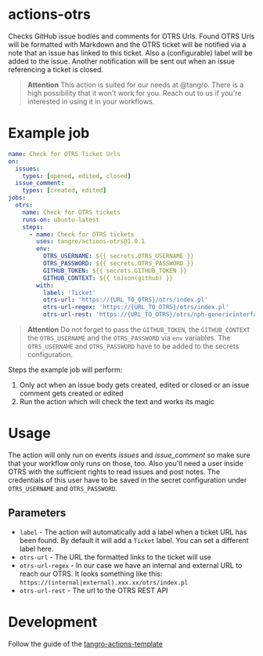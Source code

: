 # actions-otrs

Checks GitHub issue bodies and comments for OTRS Urls. Found OTRS Urls will be formatted with Markdown and the OTRS ticket will be notified via a note that an issue has linked to this ticket. Also a (configurable) label will be added to the issue. Another notification will be sent out when an issue referencing a ticket is closed.

> **Attention** This action is suited for our needs at @tangro. There is a high possibility that it won't work for you. Reach out to us if you're interested in using it in your workflows.

# Example job

```yml
name: Check for OTRS Ticket Urls
on:
  issues:
    types: [opened, edited, closed]
  issue_comment:
    types: [created, edited]
jobs:
  otrs:
    name: Check for OTRS tickets
    runs-on: ubuntu-latest
    steps:
      - name: Check for OTRS tickets
        uses: tangro/actions-otrs@1.0.1
        env:
          OTRS_USERNAME: ${{ secrets.OTRS_USERNAME }}
          OTRS_PASSWORD: ${{ secrets.OTRS_PASSWORD }}
          GITHUB_TOKEN: ${{ secrets.GITHUB_TOKEN }}
          GITHUB_CONTEXT: ${{ toJson(github) }}
        with:
          label: 'Ticket'
          otrs-url: 'https://{URL_TO_OTRS}/otrs/index.pl'
          otrs-url-regex: 'https://{URL_TO_OTRS}/otrs/index.pl'
          otrs-url-rest: 'https://{URL_TO_OTRS}/otrs/nph-genericinterface.pl/Webservice/GenericTicketConnectorREST'
```

> **Attention** Do not forget to pass the `GITHUB_TOKEN`, the `GITHUB_CONTEXT` the `OTRS_USERNAME` and the `OTRS_PASSWORD` via `env` variables. The `OTRS_USERNAME` and `OTRS_PASSWORD` have to be added to the secrets configuration.

Steps the example job will perform:

1.  Only act when an issue body gets created, edited or closed or an issue comment gets created or edited
2.  Run the action which will check the text and works its magic

# Usage

The action will only run on events _issues_ and _issue_comment_ so make sure that your workflow only runs on those, too. Also you'll need a user inside OTRS with the sufficient rights to read issues and post notes. The credentials of this user have to be saved in the secret configuration under `OTRS_USERNAME` and `OTRS_PASSWORD`.

## Parameters

- `label` - The action will automatically add a label when a ticket URL has been found. By default it will add a `Ticket` label. You can set a different label here.
- `otrs-url` - The URL the formatted links to the ticket will use
- `otrs-url-regex` - In our case we have an internal and external URL to reach our OTRS. It looks something like this: `https://(internal|external).xxx.xx/otrs/index.pl`
- `otrs-url-rest` - The url to the OTRS REST API

# Development

Follow the guide of the [tangro-actions-template](https://github.com/tangro/tangro-actions-template)
